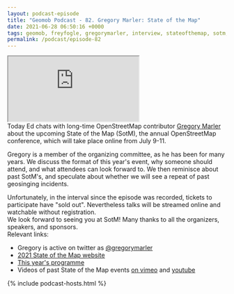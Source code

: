 ```yaml
--- 
layout: podcast-episode
title: "Geomob Podcast - 82. Gregory Marler: State of the Map"
date: 2021-06-28 06:50:16 +0000
tags: geomob, freyfogle, gregorymarler, interview, stateofthemap, sotm, openstreetmap, SotM2021,
permalink: /podcast/episode-82
---
```


<iframe class="castos-iframe-player" src="https://5e2e9055a029d5-78101471.castos.com/player/515384"></iframe>

<div class="pt20">
Today Ed chats with long-time OpenStreetMap contributor
<a href="https://twitter.com/gregorymarler">Gregory Marler</a> about
the upcoming State of the Map (SotM), the annual OpenStreetMap conference,
which will take place online from July 9-11. 

Gregory is a member of the organizing committee, as he has been for many years.
We discuss the format of this year's event, why someone should attend,
and what attendees can look forward to. We then reminisce about past SotM's,
and speculate about whether we will see a repeat of past geosinging
incidents.
<div class="pt10">
Unfortunately, in the interval since the episode was recorded, tickets to
participate have "sold out". Nevertheless talks will be streamed online and
watchable without registration. 
</div>

<div class="pt10">
We look forward to seeing you at SotM! Many thanks to all the organizers,
speakers, and sponsors.
</div>

</div>

<div class="pt20">
  Relevant links:
  <ul>
    <li class="pt10">Gregory is active on twitter as <a href="https://twitter.com/gregorymarler">@gregorymarler</a></li>
    <li class="pt10"><a href="https://2021.stateofthemap.org/">2021 State of the Map website</a></li>
    <li class="pt10"><a href="https://2021.stateofthemap.org/programme/">This year's programme</a></li>
    <li class="pt10">Videos of past State of the Map events 
    <a href="https://vimeo.com/openstreetmap">on vimeo</a> 
    and 
    <a href="https://vimeo.com/openstreetmap">youtube</a></li>
    
  </ul>  
</div>

{% include podcast-hosts.html %}












